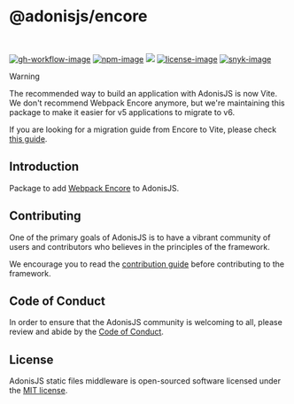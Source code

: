 # @adonisjs/encore

<br />

[![gh-workflow-image]][gh-workflow-url] [![npm-image]][npm-url] ![][typescript-image] [![license-image]][license-url] [![snyk-image]][snyk-url]

> [!WARNING]
> The recommended way to build an application with AdonisJS is now Vite. We don't recommend Webpack Encore anymore, but we're maintaining this package to make it easier for v5 applications to migrate to v6.
>
> If you are looking for a migration guide from Encore to Vite, please check [this guide](https://v6-migration.adonisjs.com/guides/migrate-to-vite).

## Introduction
Package to add [Webpack Encore](https://symfony.com/doc/current/frontend.html) to AdonisJS.

## Contributing
One of the primary goals of AdonisJS is to have a vibrant community of users and contributors who believes in the principles of the framework.

We encourage you to read the [contribution guide](https://github.com/adonisjs/.github/blob/main/docs/CONTRIBUTING.md) before contributing to the framework.

## Code of Conduct
In order to ensure that the AdonisJS community is welcoming to all, please review and abide by the [Code of Conduct](https://github.com/adonisjs/.github/blob/main/docs/CODE_OF_CONDUCT.md).

## License
AdonisJS static files middleware is open-sourced software licensed under the [MIT license](LICENSE.md).

[gh-workflow-image]: https://img.shields.io/github/actions/workflow/status/adonisjs/encore/test.yml?style=for-the-badge
[gh-workflow-url]: https://github.com/adonisjs/encore/actions/workflows/test.yml "Github action"

[npm-image]: https://img.shields.io/npm/v/@adonisjs/encore/latest.svg?style=for-the-badge&logo=npm
[npm-url]: https://www.npmjs.com/package/@adonisjs/encore/v/latest "npm"

[typescript-image]: https://img.shields.io/badge/Typescript-294E80.svg?style=for-the-badge&logo=typescript

[license-url]: LICENSE.md
[license-image]: https://img.shields.io/github/license/adonisjs/encore?style=for-the-badge

[snyk-image]: https://img.shields.io/snyk/vulnerabilities/github/adonisjs/encore?label=Snyk%20Vulnerabilities&style=for-the-badge
[snyk-url]: https://snyk.io/test/github/adonisjs/encore?targetFile=package.json "snyk"
